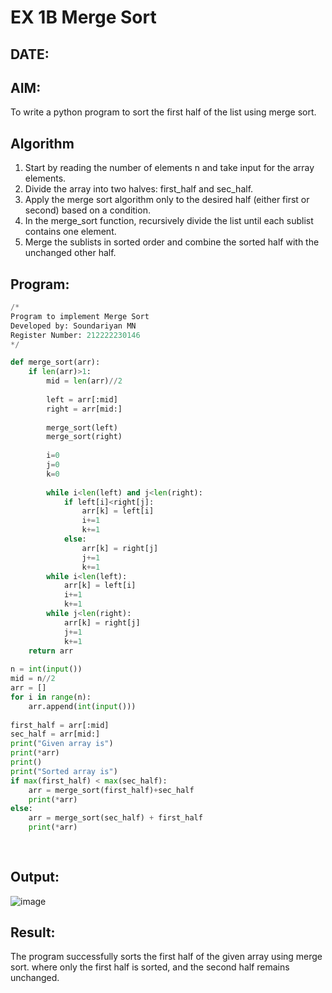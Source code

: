 # EX 1B Merge Sort
## DATE:
## AIM:
To write a python program to sort the first half of the list using merge sort.

## Algorithm
1. Start by reading the number of elements n and take input for the array elements.
2. Divide the array into two halves: first_half and sec_half.
3. Apply the merge sort algorithm only to the desired half (either first or second) based on a condition.
4. In the merge_sort function, recursively divide the list until each sublist contains one element. 
5. Merge the sublists in sorted order and combine the sorted half with the unchanged other half.  

## Program:
```python
/*
Program to implement Merge Sort
Developed by: Soundariyan MN
Register Number: 212222230146  
*/

def merge_sort(arr):
    if len(arr)>1:
        mid = len(arr)//2
        
        left = arr[:mid]
        right = arr[mid:]
        
        merge_sort(left)
        merge_sort(right)
        
        i=0
        j=0
        k=0
        
        while i<len(left) and j<len(right):
            if left[i]<right[j]:
                arr[k] = left[i]
                i+=1
                k+=1
            else:
                arr[k] = right[j]
                j+=1
                k+=1
        while i<len(left):
            arr[k] = left[i]
            i+=1
            k+=1
        while j<len(right):
            arr[k] = right[j]
            j+=1
            k+=1
    return arr
    
n = int(input())
mid = n//2
arr = []
for i in range(n):
    arr.append(int(input()))
    
first_half = arr[:mid]
sec_half = arr[mid:]
print("Given array is")
print(*arr)
print()
print("Sorted array is")
if max(first_half) < max(sec_half):
    arr = merge_sort(first_half)+sec_half
    print(*arr)
else:
    arr = merge_sort(sec_half) + first_half
    print(*arr)
            
            
```

## Output:

![image](https://github.com/user-attachments/assets/faabb961-80d9-4d61-a037-6f2bb989e15f)



## Result:
The program successfully sorts the first half of the given array using merge sort. where only the first half is sorted, and the second half remains unchanged.
